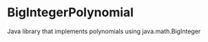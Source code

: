 BigIntegerPolynomial
====================

Java library that implements polynomials using java.math.BigInteger